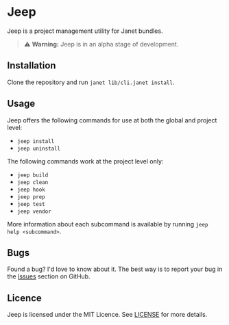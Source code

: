 # Jeep

Jeep is a project management utility for Janet bundles.

> :warning: **Warning:** Jeep is in an alpha stage of development.

## Installation

Clone the repository and run `janet lib/cli.janet install`.

## Usage

Jeep offers the following commands for use at both the global and project level:

- `jeep install`
- `jeep uninstall`

The following commands work at the project level only:

- `jeep build`
- `jeep clean`
- `jeep hook`
- `jeep prep`
- `jeep test`
- `jeep vendor`

More information about each subcommand is available by running `jeep help
<subcommand>`.

## Bugs

Found a bug? I'd love to know about it. The best way is to report your bug in
the [Issues][] section on GitHub.

[Issues]: https://github.com/pyrmont/jeep/issues

## Licence

Jeep is licensed under the MIT Licence. See [LICENSE][] for more details.

[LICENSE]: https://github.com/pyrmont/jeep/blob/master/LICENSE
